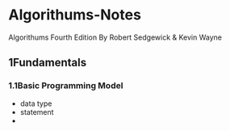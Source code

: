 # Algorithums-Notes
Algorithums Fourth Edition By Robert Sedgewick &amp; Kevin Wayne

## 1Fundamentals
### 1.1Basic Programming Model

- data type
- statement
- 

